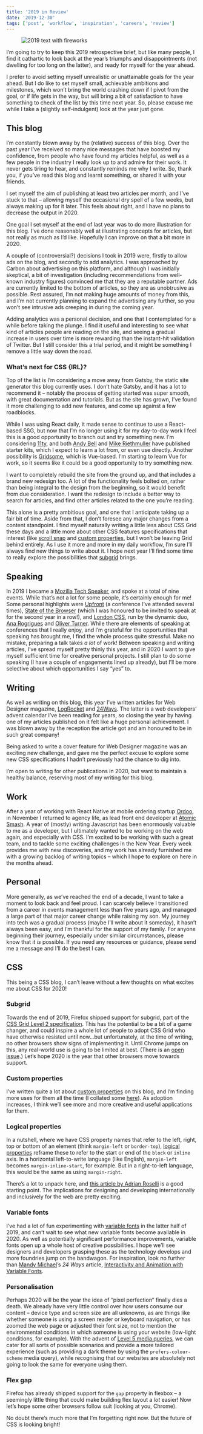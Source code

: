 ```yaml
---
title: '2019 in Review'
date: '2019-12-30'
tags: ['post', 'workflow', 'inspiration', 'careers', 'review']
---
```


<figure>
  <img src="/2019-in-review.svg" alt="2019 text with fireworks">
</figure>

I’m going to try to keep this 2019 retrospective brief, but like many people, I find it cathartic to look back at the year’s triumphs and disappointments (not dwelling for too long on the latter), and ready for myself for the year ahead.

<!--excerpt-->

I prefer to avoid setting myself unrealistic or unattainable goals for the year ahead. But I do like to set myself small, achievable ambitions and milestones, which won’t bring the world crashing down if I pivot from the goal, or if life gets in the way, but will bring a bit of satisfaction to have something to check of the list by this time next year. So, please excuse me while I take a (slightly self-indulgent) look at the year just gone.

## This blog

I’m constantly blown away by the (relative) success of this blog. Over the past year I’ve received so many nice messages that have boosted my confidence, from people who have found my articles helpful, as well as a few people in the industry I really look up to and admire for their work. It never gets tiring to hear, and constantly reminds me why I write. So, thank you, if you’ve read this blog and learnt something, or shared it with your friends.

I set myself the aim of publishing at least two articles per month, and I’ve stuck to that – allowing myself the occasional dry spell of a few weeks, but always making up for it later. This feels about right, and I have no plans to decrease the output in 2020.

One goal I set myself at the end of last year was to do more illustration for this blog. I’ve done reasonably well at illustrating concepts for articles, but not really as much as I’d like. Hopefully I can improve on that a bit more in 2020.

A couple of (controversial?) decisions I took in 2019 were, firstly to allow ads on the blog, and secondly to add analytics. I was approached by Carbon about advertising on this platform, and although I was initially skeptical, a bit of investigation (including recommendations from well-known industry figures) convinced me that they are a reputable partner. Ads are currently limited to the bottom of articles, so they are as unobtrusive as possible. Rest assured, I’m not making huge amounts of money from this, and I’m not currently planning to expand the advertising any further, so you won’t see intrusive ads creeping in during the coming year.

Adding analytics was a personal decision, and one that I contemplated for a while before taking the plunge. I find it useful and interesting to see what kind of articles people are reading on the site, and seeing a gradual increase in users over time is more rewarding than the instant-hit validation of Twitter. But I still consider this a trial period, and it might be something I remove a little way down the road.

### What’s next for CSS {IRL}?

Top of the list is I’m considering a move away from Gatsby, the static site generator this blog currently uses. I don’t hate Gatsby, and it has a lot to recommend it – notably the process of getting started was super smooth, with great documentation and tutorials. But as the site has grown, I’ve found it more challenging to add new features, and come up against a few roadblocks.

While I was using React daily, it made sense to continue to use a React-based SSG, but now that I’m no longer using it for my day-to-day work I feel this is a good opportunity to branch out and try something new. I’m considering [11ty](https://www.11ty.dev/), and both [Andy Bell](https://hylia.website/) and [Mike Riethmuller](https://github.com/MadeByMike/supermaya) have published starter kits, which I expect to learn a lot from, or even use directly. Another possibility is [Gridsome](https://gridsome.org/), which is Vue-based. I’m starting to learn Vue for work, so it seems like it could be a good opportunity to try something new.

I want to completely rebuild the site from the ground up, and that includes a brand new redesign too. A lot of the functionality feels bolted on, rather than being integral to the design from the beginning, so it would benefit from due consideration. I want the redesign to include a better way to search for articles, and find other articles related to the one you’re reading.

This alone is a pretty ambitious goal, and one that I anticipate taking up a fair bit of time. Aside from that, I don’t foresee any major changes from a content standpoint. I find myself naturally writing a little less about CSS Grid these days and a little more about other CSS features specifications that interest (like [scroll snap](https://24ways.org/2019/beautiful-scrolling-experiences-without-libraries/) and [custom properties](https://css-irl.info/7-uses-for-css-custom-properties/), but I won’t be leaving Grid behind entirely. As I use it more and more in my daily workflow, I’m sure I’ll always find new things to write about it. I hope next year I’ll find some time to really explore the possibilities that [subgrid](https://developer.mozilla.org/en-US/docs/Web/CSS/CSS_Grid_Layout/Subgrid) brings.

## Speaking

In 2019 I became a [Mozilla Tech Speaker](https://events.mozilla.org/techspeakers), and spoke at a total of nine events. While that’s not a lot for some people, it’s certainly enough for me! Some personal highlights were [Upfront](http://2019.upfrontconf.com/) (a conference I’ve attended several times), [State of the Browser](https://2019.stateofthebrowser.com/) (which I was honoured to be invited to speak at for the second year in a row!), and [London CSS](https://www.londoncss.dev/), run by the dynamic duo, [Ana Rogrigues](https://twitter.com/ohhelloana) and [Oliver Turner](https://twitter.com/oliverturner). While there are elements of speaking at conferences that I really enjoy, and I’m grateful for the opportunities that speaking has brought me, I find the whole process quite stressful. Make no mistake, preparing a talk takes _a lot_ of work! Between speaking and writing articles, I’ve spread myself pretty thinly this year, and in 2020 I want to give myself sufficient time for creative personal projects. I still plan to do some speaking (I have a couple of engagements lined up already), but I’ll be more selective about which opportunities I say “yes” to.

## Writing

As well as writing on this blog, this year I’ve written articles for Web Designer magazine, [LogRocket](https://blog.logrocket.com/) and [24Ways](https://24ways.org). The latter is a web developers’ advent calendar I’ve been reading for years, so closing the year by having one of my articles published on it felt like a huge personal achievement. I was blown away by the reception the article got and am honoured to be in such great company!

Being asked to write a cover feature for Web Designer magazine was an exciting new challenge, and gave me the perfect excuse to explore some new CSS specifications I hadn’t previously had the chance to dig into.

I’m open to writing for other publications in 2020, but want to maintain a healthy balance, reserving most of my writing for this blog.

## Work

After a year of working with React Native at mobile ordering startup [Ordoo](https://ordoo.co.uk/), in November I returned to agency life, as lead front end developer at [Atomic Smash](https://www.atomicsmash.co.uk/). A year of (mostly) writing Javascript has been enormously valuable to me as a developer, but I ultimately wanted to be working on the web again, and especially with CSS. I’m excited to be working with such a great team, and to tackle some exciting challenges in the New Year. Every week provides me with new discoveries, and my work has already furnished me with a growing backlog of writing topics – which I hope to explore on here in the months ahead.

## Personal

More generally, as we’ve reached the end of a decade, I want to take a moment to look back and feel proud. I can scarcely believe I transitioned from a career in events management less than five years ago, and managed a large part of that major career change while raising my son. My journey into tech was a gradual process (maybe I’ll write about it someday), it hasn’t always been easy, and I’m thankful for the support of my family. For anyone beginning their journey, especially under similar circumstances, please know that it _is_ possible. If you need any resources or guidance, please send me a message and I’ll do the best I can.

## CSS

This being a CSS blog, I can’t leave without a few thoughts on what excites me about CSS for 2020!

### Subgrid

Towards the end of 2019, Firefox shipped support for subgrid, part of the [CSS Grid Level 2 specification](https://www.w3.org/TR/css-grid-2/). This has the potential to be a bit of a game changer, and could inspire a whole lot of people to adopt CSS Grid who have otherwise resisted until now...but unfortunately, at the time of writing, no other browsers show signs of implementing it. Until Chrome jumps on this, any real-world use is going to be limited at best. (There is an [open issue](https://bugs.chromium.org/p/chromium/issues/detail?id=618969).) Let’s hope 2020 is the year that other browsers move towards support.

### Custom properties

I’ve written quite a lot about [custom properties](https://developer.mozilla.org/en-US/docs/Web/CSS/--*) on this blog, and I’m finding more uses for them all the time (I collated some [here](https://css-irl.info/7-uses-for-css-custom-properties/)). As adoption increases, I think we’ll see more and more creative and useful applications for them.

### Logical properties

In a nutshell, where we have CSS property names that refer to the left, right, top or bottom of an element (think `margin-left` or `border-top`), [logical properties](https://developer.mozilla.org/en-US/docs/Web/CSS/CSS_Logical_Properties) reframe these to refer to the start or end of the `block` or `inline` axis. In a horizontal left-to-write language (like English), `margin-left` becomes `margin-inline-start`, for example. But in a right-to-left language, this would be the same as using `margin-right`.

There’s a lot to unpack here, and [this article by Adrian Roselli](https://adrianroselli.com/2019/11/css-logical-properties.html) is a good starting point. The implications for designing and developing internationally and inclusively for the web are pretty exciting.

### Variable fonts

I’ve had a lot of fun experimenting with [variable fonts](https://css-irl.info/variable-font-animation-with-css-and-splitting-js/) in the latter half of 2019, and can’t wait to see what new variable fonts become available in 2020. As well as potentially significant performance improvements, variable fonts open up a whole host of creative possibilities. I hope we’ll see designers and developers grasping these as the technology develops and more foundries jump on the bandwagon. For inspiration, look no further than [Mandy Michael](https://twitter.com/Mandy_Kerr)’s _24 Ways_ article, [Interactivity and Animation with Variable Fonts](https://24ways.org/2019/interactivity-and-animation-with-variable-fonts/).

### Personalisation

Perhaps 2020 will be the year the idea of “pixel perfection“ finally dies a death. We already have very little control over how users consume our content – device type and screen size are all unknowns, as are things like whether someone is using a screen reader or keyboard navigation, or has zoomed the web page or adjusted their font size, not to mention the environmental conditions in which someone is using your website (low-light conditions, for example). With the advent of [Level 5 media queries](https://drafts.csswg.org/mediaqueries-5/), we can cater for all sorts of possible scenarios and provide a more tailored experience (such as providing a dark theme by using the `prefers-colour-scheme` media query), while recognising that our websites are absolutely not going to look the same for everyone using them.

### Flex gap

Firefox has already shipped support for the `gap` property in flexbox – a seemingly little thing that could make building flex layout a _lot_ easier! Now let’s hope some other browsers follow suit (looking at you, Chrome).

No doubt there’s much more that I’m forgetting right now. But the future of CSS is looking bright!
